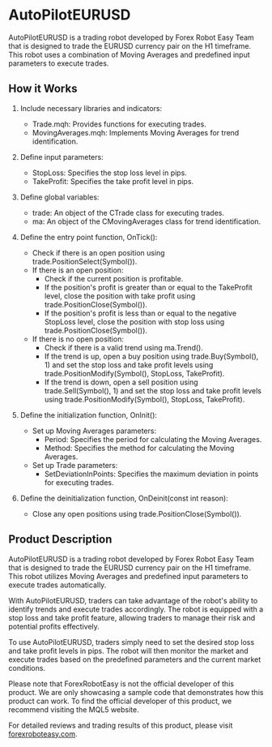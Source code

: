 # AutoPilotEURUSD

AutoPilotEURUSD is a trading robot developed by Forex Robot Easy Team that is designed to trade the EURUSD currency pair on the H1 timeframe. This robot uses a combination of Moving Averages and predefined input parameters to execute trades.

## How it Works

1. Include necessary libraries and indicators:
   - Trade.mqh: Provides functions for executing trades.
   - MovingAverages.mqh: Implements Moving Averages for trend identification.

2. Define input parameters:
   - StopLoss: Specifies the stop loss level in pips.
   - TakeProfit: Specifies the take profit level in pips.

3. Define global variables:
   - trade: An object of the CTrade class for executing trades.
   - ma: An object of the CMovingAverages class for trend identification.

4. Define the entry point function, OnTick():
   - Check if there is an open position using trade.PositionSelect(Symbol()).
   - If there is an open position:
     - Check if the current position is profitable.
     - If the position's profit is greater than or equal to the TakeProfit level, close the position with take profit using trade.PositionClose(Symbol()).
     - If the position's profit is less than or equal to the negative StopLoss level, close the position with stop loss using trade.PositionClose(Symbol()).
   - If there is no open position:
     - Check if there is a valid trend using ma.Trend().
     - If the trend is up, open a buy position using trade.Buy(Symbol(), 1) and set the stop loss and take profit levels using trade.PositionModify(Symbol(), StopLoss, TakeProfit).
     - If the trend is down, open a sell position using trade.Sell(Symbol(), 1) and set the stop loss and take profit levels using trade.PositionModify(Symbol(), StopLoss, TakeProfit).

5. Define the initialization function, OnInit():
   - Set up Moving Averages parameters:
     - Period: Specifies the period for calculating the Moving Averages.
     - Method: Specifies the method for calculating the Moving Averages.
   - Set up Trade parameters:
     - SetDeviationInPoints: Specifies the maximum deviation in points for executing trades.

6. Define the deinitialization function, OnDeinit(const int reason):
   - Close any open positions using trade.PositionClose(Symbol()).

## Product Description

AutoPilotEURUSD is a trading robot developed by Forex Robot Easy Team that is designed to trade the EURUSD currency pair on the H1 timeframe. This robot utilizes Moving Averages and predefined input parameters to execute trades automatically.

With AutoPilotEURUSD, traders can take advantage of the robot's ability to identify trends and execute trades accordingly. The robot is equipped with a stop loss and take profit feature, allowing traders to manage their risk and potential profits effectively.

To use AutoPilotEURUSD, traders simply need to set the desired stop loss and take profit levels in pips. The robot will then monitor the market and execute trades based on the predefined parameters and the current market conditions.

Please note that ForexRobotEasy is not the official developer of this product. We are only showcasing a sample code that demonstrates how this product can work. To find the official developer of this product, we recommend visiting the MQL5 website.

For detailed reviews and trading results of this product, please visit [forexroboteasy.com](https://forexroboteasy.com/forex-robot-review/autopiloteurusd-review-unleashing-consistent-forex-profits/).
